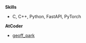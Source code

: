 **Skills**

- C, C++, Python, FastAPI, PyTorch

**AtCoder**

- [geoff_park](https://atcoder.jp/users/geoff_park)
